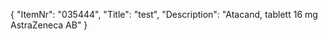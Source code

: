 {
  "ItemNr": "035444",
  "Title": "test",
  "Description": "Atacand, tablett 16 mg AstraZeneca AB"
}